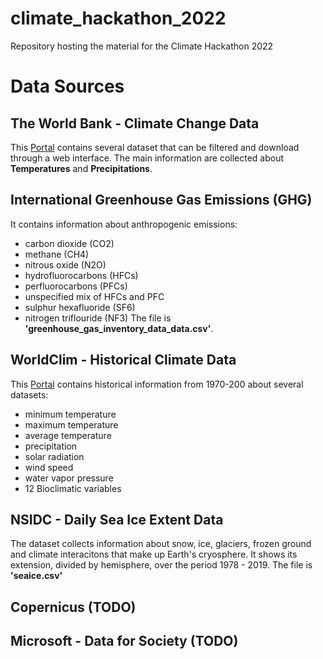 # climate_hackathon_2022
Repository hosting the material for the Climate Hackathon 2022

# Data Sources

## The World Bank - Climate Change Data
This [Portal](https://climateknowledgeportal.worldbank.org/download-data) contains several
dataset that can be filtered and download through a web interface.
The main information are collected about **Temperatures** and **Precipitations**.


## International Greenhouse Gas Emissions (GHG)
It contains information about anthropogenic emissions:
- carbon dioxide (CO2)
- methane (CH4)
- nitrous oxide (N2O)
- hydrofluorocarbons (HFCs)
- perfluorocarbons (PFCs)
- unspecified mix of HFCs and PFC
- sulphur hexafluoride (SF6)
- nitrogen triflouride (NF3)
The file is **'greenhouse_gas_inventory_data_data.csv'**.


## WorldClim - Historical Climate Data
This [Portal](https://www.worldclim.org/data/worldclim21.html) contains historical information from 1970-200 about several datasets:
- minimum temperature
- maximum temperature
- average temperature
- precipitation
- solar radiation
- wind speed
- water vapor pressure
- 12 Bioclimatic variables


## NSIDC - Daily Sea Ice Extent Data
The dataset collects information about snow, ice, glaciers, frozen ground and climate interacitons
that make up Earth's cryosphere. It shows its extension, divided by hemisphere, over the
period 1978 - 2019.
The file is **'seaice.csv'**


## Copernicus (TODO)


## Microsoft - Data for Society (TODO)